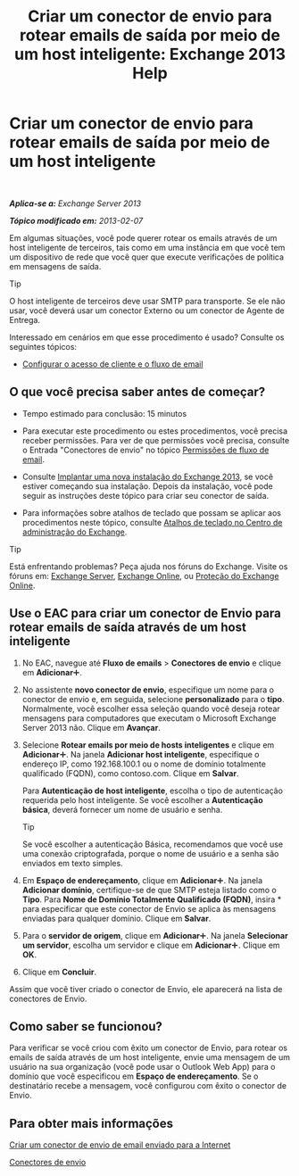 ﻿---
title: 'Criar um conector de envio para rotear emails de saída por meio de um host inteligente: Exchange 2013 Help'
TOCTitle: Criar um conector de envio para rotear emails de saída por meio de um host inteligente
ms:assetid: 4a9ef08e-bd62-4c6b-8790-d24fb0f8f24b
ms:mtpsurl: https://technet.microsoft.com/pt-br/library/JJ673059(v=EXCHG.150)
ms:contentKeyID: 50485534
ms.date: 05/22/2018
mtps_version: v=EXCHG.150
ms.translationtype: MT
---

# Criar um conector de envio para rotear emails de saída por meio de um host inteligente

 

_**Aplica-se a:** Exchange Server 2013_

_**Tópico modificado em:** 2013-02-07_

Em algumas situações, você pode querer rotear os emails através de um host inteligente de terceiros, tais como em uma instância em que você tem um dispositivo de rede que você quer que execute verificações de política em mensagens de saída.


> [!TIP]
> O host inteligente de terceiros deve usar SMTP para transporte. Se ele não usar, você deverá usar um conector Externo ou um conector de Agente de Entrega.



Interessado em cenários em que esse procedimento é usado? Consulte os seguintes tópicos:

  - [Configurar o acesso de cliente e o fluxo de email](configure-mail-flow-and-client-access-exchange-2013-help.md)

## O que você precisa saber antes de começar?

  - Tempo estimado para conclusão: 15 minutos

  - Para executar este procedimento ou estes procedimentos, você precisa receber permissões. Para ver de que permissões você precisa, consulte o Entrada "Conectores de envio" no tópico [Permissões de fluxo de email](mail-flow-permissions-exchange-2013-help.md).

  - Consulte [Implantar uma nova instalação do Exchange 2013](deploy-a-new-installation-of-exchange-2013-exchange-2013-help.md), se você estiver começando sua instalação. Depois da instalação, você pode seguir as instruções deste tópico para criar seu conector de saída.

  - Para informações sobre atalhos de teclado que possam se aplicar aos procedimentos neste tópico, consulte [Atalhos de teclado no Centro de administração do Exchange](keyboard-shortcuts-in-the-exchange-admin-center-exchange-online-protection-help.md).


> [!TIP]
> Está enfrentando problemas? Peça ajuda nos fóruns do Exchange. Visite os fóruns em: <A href="https://go.microsoft.com/fwlink/p/?linkid=60612">Exchange Server</A>, <A href="https://go.microsoft.com/fwlink/p/?linkid=267542">Exchange Online</A>, ou <A href="https://go.microsoft.com/fwlink/p/?linkid=285351">Proteção do Exchange Online</A>.



## Use o EAC para criar um conector de Envio para rotear emails de saída através de um host inteligente

1.  No EAC, navegue até **Fluxo de emails** \> **Conectores de envio** e clique em **Adicionar**![Ícone Adicionar](images/JJ218640.c1e75329-d6d7-4073-a27d-498590bbb558(EXCHG.150).gif "Ícone Adicionar").

2.  No assistente **novo conector de envio**, especifique um nome para o conector de envio e, em seguida, selecione **personalizado** para o **tipo**. Normalmente, você escolher essa seleção quando você deseja rotear mensagens para computadores que executam o Microsoft Exchange Server 2013 não. Clique em **Avançar**.

3.  Selecione **Rotear emails por meio de hosts inteligentes** e clique em **Adicionar**![Ícone Adicionar](images/JJ218640.c1e75329-d6d7-4073-a27d-498590bbb558(EXCHG.150).gif "Ícone Adicionar"). Na janela **Adicionar host inteligente**, especifique o endereço IP, como 192.168.100.1 ou o nome de domínio totalmente qualificado (FQDN), como contoso.com. Clique em **Salvar**.
    
    Para **Autenticação de host inteligente**, escolha o tipo de autenticação requerida pelo host inteligente. Se você escolher a **Autenticação básica**, deverá fornecer um nome de usuário e senha.
    

    > [!TIP]
    > Se você escolher a autenticação Básica, recomendamos que você use uma conexão criptografada, porque o nome de usuário e a senha são enviados em texto simples.



4.  Em **Espaço de endereçamento**, clique em **Adicionar**![Ícone Adicionar](images/JJ218640.c1e75329-d6d7-4073-a27d-498590bbb558(EXCHG.150).gif "Ícone Adicionar"). Na janela **Adicionar domínio**, certifique-se de que SMTP esteja listado como o **Tipo**. Para **Nome de Domínio Totalmente Qualificado (FQDN)**, insira \* para especificar que este conector de Envio se aplica às mensagens enviadas para qualquer domínio. Clique em **Salvar**.

5.  Para o **servidor de origem**, clique em **Adicionar**![Ícone Adicionar](images/JJ218640.c1e75329-d6d7-4073-a27d-498590bbb558(EXCHG.150).gif "Ícone Adicionar"). Na janela **Selecionar um servidor**, escolha um servidor e clique em **Adicionar**![Ícone Adicionar](images/JJ218640.c1e75329-d6d7-4073-a27d-498590bbb558(EXCHG.150).gif "Ícone Adicionar"). Clique em **OK**.

6.  Clique em **Concluir**.

Assim que você tiver criado o conector de Envio, ele aparecerá na lista de conectores de Envio.

## Como saber se funcionou?

Para verificar se você criou com êxito um conector de Envio, para rotear os emails de saída através de um host inteligente, envie uma mensagem de um usuário na sua organização (você pode usar o Outlook Web App) para o domínio que você especificou em **Espaço de endereçamento**. Se o destinatário recebe a mensagem, você configurou com êxito o conector de Envio.

## Para obter mais informações

[Criar um conector de envio de email enviado para a Internet](create-a-send-connector-for-email-sent-to-the-internet-exchange-2013-help.md)

[Conectores de envio](send-connectors-exchange-2013-help.md)


